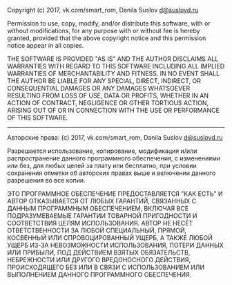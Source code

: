 Copyright (c) 2017, vk.com/smart_rom, Danila Suslov <d@suslovd.ru>

Permission to use, copy, modify, and/or distribute this software, with or without modifications, for any
purpose with or without fee is hereby granted, provided that the above
copyright notice and this permission notice appear in all copies.

THE SOFTWARE IS PROVIDED "AS IS" AND THE AUTHOR DISCLAIMS ALL WARRANTIES
WITH REGARD TO THIS SOFTWARE INCLUDING ALL IMPLIED WARRANTIES OF
MERCHANTABILITY AND FITNESS. IN NO EVENT SHALL THE AUTHOR BE LIABLE FOR
ANY SPECIAL, DIRECT, INDIRECT, OR CONSEQUENTIAL DAMAGES OR ANY DAMAGES
WHATSOEVER RESULTING FROM LOSS OF USE, DATA OR PROFITS, WHETHER IN AN
ACTION OF CONTRACT, NEGLIGENCE OR OTHER TORTIOUS ACTION, ARISING OUT OF
OR IN CONNECTION WITH THE USE OR PERFORMANCE OF THIS SOFTWARE.

------------

Авторские права: (c) 2017, vk.com/smart_rom, Danila Suslov <d@suslovd.ru>

Разрешается использование, копирование, модификация и/или распространение данного программного обеспечения,
с изменениями или без, для любых целей за плату или бесплатно, при условии сохранения отметки об авторских
правах выше и включении данного разрешения во все копии.

ЭТО ПРОГРАММНОЕ ОБЕСПЕЧЕНИЕ ПРЕДОСТАВЛЯЕТСЯ "КАК ЕСТЬ" И АВТОР ОТКАЗЫВАЕТСЯ ОТ ЛЮБЫХ ГАРАНТИЙ,
СВЯЗАННЫХ С ДАННЫМ ПРОГРАММНЫМ ОБЕСПЕЧЕНИЕМ, ВКЛЮЧАЯ ВСЕ ПОДРАЗУМЕВАЕМЫЕ ГАРАНТИИ
ТОВАРНОЙ ПРИГОДНОСТИ И СООТВЕТСТВИЯ ЦЕЛЯМ ИСПОЛЬЗОВАНИЯ. АВТОР НЕ НЕСЁТ ОТВЕТСТВЕННОСТИ ЗА
ЛЮБОЙ СПЕЦИАЛЬНЫЙ, ПРЯМОЙ, КОСВЕННЫЙ ИЛИ СПРОВОЦИРОВАННЫЙ УЩЕРБ, А ТАКЖЕ ЛЮБОЙ УЩЕРБ
ИЗ-ЗА НЕВОЗМОЖНОСТИ ИСПОЛЬЗОВАНИЯ, ПОТЕРИ ДАННЫХ ИЛИ ПРИБЫЛИ,
ПОД ДЕЙСТВИЕМ ВЗЯТЫХ ОБЯЗАТЕЛЬСТВ, НЕБРЕЖНОСТИ ИЛИ ДРУГОГО ВРЕДОНОСНОГО ДЕЙСТВИЯ, ПРОИСХОДЯЩЕГО БЕЗ
ИЛИ В СВЯЗИ С ИСПОЛЬЗОВАНИЕМ ИЛИ ВЫПОЛНЕНИЕМ ДАННОГО ПРОГРАММНОГО ОБЕСПЕЧЕНИЯ.

